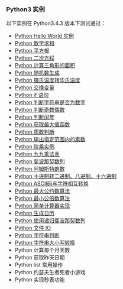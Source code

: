 ### Python3 实例
以下实例在 Python3.4.3 版本下测试通过：

- [Python Hello World 实例](/src/lesson25.examples/case1.helloworld/helloworld.md)
- [Python 数字求和](/src/lesson25.examples/case2.addNumber/addNumber.md)
- [Python 平方根](/src/lesson25.examples/case3.squareRoot/square-root.md)
- [Python 二次方程](/src/lesson25.examples/case4.quadratic-root/quadratic.md)
- [Python 计算三角形的面积](/src/lesson25.examples/case5.areaTriangle/area-triangle.md)
- [Python 随机数生成](/src/lesson25.examples/case6.random/random.md)
- [Python 摄氏温度转华氏温度](/src/lesson25.examples/case7.celsiusFhrenheit/celsius-fahrenheit.md)
- [Python 交换变量](/src/lesson25.examples/case8.swapVariables/swap-variables.md)
- [Python if 语句](/src/lesson25.examples/case9.ifExamples/if-examples.md)
- [Python 判断字符串是否为数字](/src/lesson25.examples/case10.checkIsNumber/check-is-number.md)
- [Python 判断奇数偶数](/src/lesson25.examples/case11.oddEven/odd-even.md)
- [Python 判断闰年](/src/lesson25.examples/case12.leapYear/leap-year.md)
- [Python 获取最大值函数](/src/lesson25.examples/case13.largestNumber/largest-number.md)
- [Python 质数判断](/src/lesson25.examples/case14.primeNumber/prime-number.md)
- [Python 输出指定范围内的素数](/src/lesson25.examples/case15.primeNumberIntervals/prime-number-intervals.md)
- [Python 阶乘实例](/src/lesson25.examples/case16.factorial/factorial.md)
- [Python 九九乘法表](/src/lesson25.examples/case17.99Table/99-table.md)
- [Python 斐波那契数列](/src/lesson25.examples/case18.fibonacciSequence/fibonacci-sequence.md)
- [Python 阿姆斯特朗数](/src/lesson25.examples/case19.armstrongNumber/armstrong-number.py)
- [Python 十进制转二进制、八进制、十六进制](/src/lesson25.examples/case20.conversionBinaryOctalHexadecimal/conversion-binary-octal-hexadecimal.md)
- [Python ASCII码与字符相互转换](/src/lesson25.examples/case21.asciiCharacter/ascii-character.md)
- [Python 最大公约数算法](/src/lesson25.examples/case22.hcf/hcf.md)
- [Python 最小公倍数算法](/src/lesson25.examples/case23.lcm/lcm.md)
- [Python 简单计算器实现](/src/lesson25.examples/case24.calculator/calculator.md)
- [Python 生成日历](/src/lesson25.examples/case25.calendar/calendar.md)
- [Python 使用递归斐波那契数列](/src/lesson25.examples/case26.fibonacciRecursion/fibonacci-recursion.md)
- [Python 文件 IO](/src/lesson25.examples/case27.fileIO/file-io.md)
- [Python 字符串判断](/src/lesson25.examples/case28.checkString/check-string.md)
- [Python 字符串大小写转换](/src/lesson25.examples/case29.upperLower/upper-lower.md)
- Python 计算每个月天数
- Python 获取昨天日期
- Python list 常用操作
- Python 约瑟夫生者死者小游戏
- Python 实现秒表功能